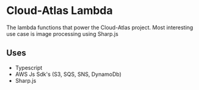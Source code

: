 # Cloud-Atlas Lambda

The lambda functions that power the Cloud-Atlas project. Most interesting use case is image processing using Sharp.js

## Uses
- Typescript
- AWS Js Sdk's (S3, SQS, SNS, DynamoDb)
- Sharp.js